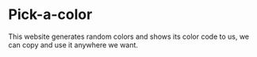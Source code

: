 # Pick-a-color
This website generates random colors and shows its color code to us, we can copy and use it anywhere we want.
